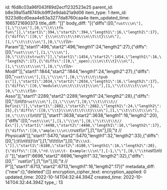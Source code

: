 id: f6d8c03a96f043f89d2ecf1232523e25
parent_id: b8e39a15af8749cb9ff2e9dab21a9d06
item_type: 1
item_id: 9223d8cd0eaa4e83a3277da8760caa4e
item_updated_time: 1665721690373
title_diff: "[]"
body_diff: "[{\"diffs\":[[0,\"```rust\\\n\"],[1,\"\\\n\"],[0,\"\\t\\tfn fun\"]],\"start1\":394,\"start2\":394,\"length1\":16,\"length2\":17},{\"diffs\":[[0,\" {\\\n\\t\\t\\t4\\\n\\t\\t}\\\n\"],[1,\"\\t\\t\\\n\"],[0,\"\\t```\\\n- Param\"]],\"start1\":496,\"start2\":496,\"length1\":24,\"length2\":27},{\"diffs\":[[0,\"```rust\\\n\"],[1,\"\\\n\"],[0,\"\\t\\tstruct\"]],\"start1\":1454,\"start2\":1454,\"length1\":16,\"length2\":17},{\"diffs\":[[0,\"_open);\\\n\\t\\t}\\\n\"],[1,\"\\t\\t\\\n\"],[0,\"\\t```\\\n- Modif\"]],\"start1\":1844,\"start2\":1844,\"length1\":24,\"length2\":27},{\"diffs\":[[0,\"```rust\\\n\"],[1,\"\\\n\"],[0,\"\\t\\t\\tpub s\"]],\"start1\":2034,\"start2\":2034,\"length1\":16,\"length2\":17},{\"diffs\":[[0,\"module\\\n\\t\\t\\t}\\\n\"],[1,\"\\t\\t\\t\\\n\"],[0,\"\\t\\t```\\\n- Asso\"]],\"start1\":2289,\"start2\":2289,\"length1\":24,\"length2\":28},{\"diffs\":[[0,\":\\\n\\t\\t```rust\\\n\"],[1,\"\\\n\"],[0,\"\\t\\t\\t// Defini\"]],\"start1\":2882,\"start2\":2882,\"length1\":24,\"length2\":25},{\"diffs\":[[0,\"\\t}\\\n\\t\\t\\t}\\\n\"],[1,\"\\t\\t\\t\\\n\"],[0,\"\\t\\t```\\\n\\t\\t\"]],\"start1\":3638,\"start2\":3638,\"length1\":16,\"length2\":20},{\"diffs\":[[0,\"```rust\\\n\"],[1,\"\\\n\"],[0,\"\\t\\t\\t// Ex\"]],\"start1\":4498,\"start2\":4498,\"length1\":16,\"length2\":17},{\"diffs\":[[0,\"ample:\\\n\\t```rust\\\n\"],[1,\"\\\n\"],[0,\"\\t   // PhysicalA\"]],\"start1\":5470,\"start2\":5470,\"length1\":32,\"length2\":33},{\"diffs\":[[0,\");\\t\\\n\\t\\t}\\\n\"],[1,\"\\t\\t\\t\\\n\"],[0,\"\\t```\\\n3. \"]],\"start1\":6180,\"start2\":6180,\"length1\":16,\"length2\":20},{\"diffs\":[[0,\"rd.\\\n\\t- Example:\\\n\"],[-1,\"\"],[0,\"\\t```rust\\\n\\t   // \"]],\"start1\":6696,\"start2\":6696,\"length1\":32,\"length2\":32},{\"diffs\":[[0,\"```rust\\\n\"],[1,\"\\\n\"],[0,\"\\t   // P\"]],\"start1\":6713,\"start2\":6713,\"length1\":16,\"length2\":17}]"
metadata_diff: {"new":{},"deleted":[]}
encryption_cipher_text: 
encryption_applied: 0
updated_time: 2022-10-14T04:32:44.394Z
created_time: 2022-10-14T04:32:44.394Z
type_: 13